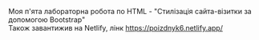 Моя п'ята лабораторна робота по HTML - "Стилізація сайта-візитки за допомогою Bootstrap"<br>
Також завантижив на Netlify, лінк https://poizdnyk6.netlify.app/
